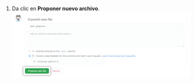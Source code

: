 1. Da clic en **Proponer nuevo archivo**. ![Botón para proponer nuevo archivo](/assets/images/help/repository/new-file-commit-button.png)
